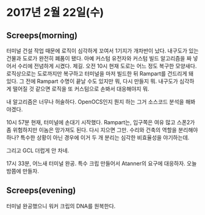 # 2017년 2월 22일(수)

## Screeps(morning)
터미널 건설 작업 때문에 로직이 심각하게 꼬여서 1기지가 개차반이 났다. 내구도가 있는 건물과 도로가 완전히 폐품이 됐다.
아예 커스텀 유전자와 커스텀 빌드 알고리즘을 짜 넣어서 수리에 전념하게 시켰다. 제길.
오전 10시 현재 도로는 어느 정도 복구한 모양새다. 로직상으로는 도로까지만 복구하고 터미널을 마저 빌드한 뒤 Rampart를 건드리게 돼 있다. 그 전에 Rampart 수명이 끝날 수도 있지만 뭐, 다시 만들지 뭐. 내구도가 심각하게 떨어질 것 같으면 로직을 또 커스텀으로 손봐서 대응해야지 뭐.

내 알고리즘은 너무나 허술하다. OpenOCS인지 뭔지 하는 그거 소스코드 분석을 해봐야겠다.

10시 57분 현재, 터미널에 손대기 시작했다. Rampart는, 입구쪽은 여유 많고 스폰2가 좀 위험하지만 이놈은 망가져도 된다. 다시 지으면 그만.
수리와 건축의 역할을 분리해야 하나? 특수한 상황이 아닌 경우에 이거 두 개 분리는 심각한 비효율성을 야기하는데.

그리고 GCL 더럽게 안 차네.

17시 33분, 어느새 터미널 완공. 특수 크립 만들어서 Atanner의 요구에 대응하자.
오늘밤쯤에 만들자.

## Screeps(evening)
터미널 완공했으니 워커 크립의 DNA를 원복한다.
